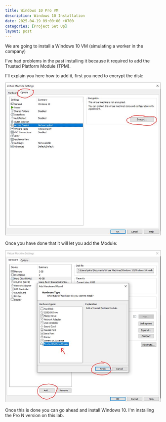 ```yaml
---
title: Windows 10 Pro VM
description: Windows 10 Installation
date: 2025-04-19 09:00:00 +0700
categories: [Project Set Up]
layout: post
---
```


We are going to install a Windows 10 VM (simulating a worker in the company)

I've had problems in the past installing it because it required to add the Trusted Platform Module (TPM).

I'll explain you here how to add it, first you need to encrypt the disk:

![Encrypt Disk](/assets/images/Windows10-en.JPG)

Once you have done that it will let you add the Module:

![TPM](/assets/images/TPM.JPG)

Once this is done you can go ahead and install Windows 10. I'm installing the Pro N version on this lab.